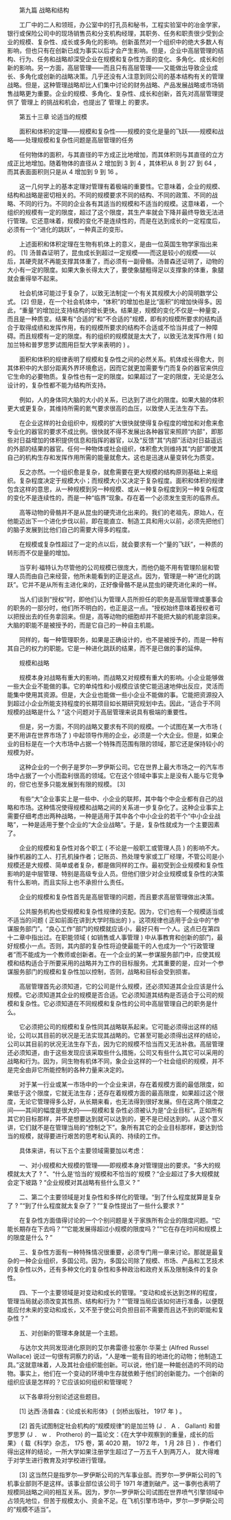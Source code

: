 




　　第九篇 战略和结构


　　工厂中的二人和领班，办公室中的打孔员和秘书，工程实验室中的冶金学家，银行或保险公司中的现场销售员和分支机构经理，其职务、任务和职责很少受到企业的规模、复杂性、成长或多角化的影响。创新虽然对一个组织中的绝大多数人有影响，但也只有在创新已成为事实以后才会产生影响。但是，企业中高层管理的结构、行为、任务和战略却深受企业在规模和复杂性方面的变化、多角化、成长和创新的影响。另一方面，高层管理——而且只有高层管理——又能做出导致企业成长、多角化或创新的战略决策。几乎还没有人注意到同公司的基本结构有关的管理战略。但是，这种管理战略却比人们集中讨论的财务战略、产品发展战略或市场销售战略更为重要。企业的规模、多角化、复杂性、成长和创新，首先对高层管理提供了 管理上 的挑战和机会，也提出了 管理上 的要求。





　　第五十三章 论适当的规模


　　面积和体积的定理——规模和复杂性——规模的变化是量的飞跃——规模和战略——处理规模和复杂性问题是高层管理的任务

　　任何物体的面积，与其直径的平方成正比地增加，而其体积则与其直径的立方成正比地增加。随着物体的直径从 2 增加到 3 到 4 ，其体积从 8 到 27 到 64 ，而其表面面积则只是从 4 增加到 9 到 16 。

　　这一几何学上的基本定理对管理有着极端的重要性。它意味着，企业的规模、结构和战略是密切相关的。不同的规模要求不同的结构、不同的政策、不同的战略、不同的行为。不同的企业各有其适当的规模和不适当的规模。这意味着，一个组织的规模有一定的限度，超过了这个限度，其生产率就会下降并最终导致无法进行管理。它还意味着，规模的变化不是连续性的，而是在达到成长的一定程度后，必须有一个“进化的跳跃”，一种真正的变形。

　　上述面积和体积定理在生物有机体上的意义，是由一位英国生物学家指出来的。 [1] 汤普森证明了，昆虫成长到超过一定规模——而这是较小的规模——以后，其硬壳就不再能支撑其体重了，而必须有一副骨骼。汤普森还证明了，动物的大小有一定的限度。如果大象长得太大了，要使象腿粗得足以支撑象的体重，象腿就会重得举不起来。

　　社会机体可能过于复杂了，以致无法制定一个有关其规模大小的简明数学公式。 [2] 但是，在一个社会机体中，“体积”的增加也是比“面积”的增加快得多。因此，“重量”的增加比支持结构的增长更快。结果是，规模的变化不仅是一种量变，而且是一种质变。结果有“合适的”和“不合适的”规模，即有的规模所要求的结构适合于取得成绩和发挥作用，有的规模所要求的结构不合适或不恰当并成了一种障碍。而且规模有一定的限度。有的组织的规模就是太大了，以致无法发挥作用 ( 如加兰特和普罗思罗试图用巨型大学来表明的 ) 。

　　面积和体积的规律表明了规模和复杂性之间的必然关系。机体成长得愈大，则其体积中的大部分距离外界环境愈远，因而它就更加需要专门而复杂的器官来供应它生命的必要物质。复杂性也有一定的限度。如果超过了一定的限度，无论是怎么设计的，复杂性都不能为结构所支持。

　　例如，人的身体同大脑的大小的关系，已达到了进化的限度。如果大脑的体积更大或更复杂，其维持所需的氮气要求很高的血压，以致使人无法生存下去。

　　在企业这样的社会组织中，规模的扩大很快就使得复杂程度的增加和对愈来愈专业化的器官的要求不成比例。很快就不得不发展出各种器官来照顾“内部”，即那些对日益增加的体积提供信息和指挥的器官，以及“反馈”其“内部”活动对日益遥远的外部的结果的器官。任何一种物体或社会组织，体积愈大则维持其“内部”即使其自己的机构生存和发挥作用所需的能量就愈大。这也是迅速从量变转化为质变。

　　反之亦然。一个组织愈是复杂，就愈需要在更大规模的结构原则基础上来组织。复杂程度决定于规模大小；而规模大小又决定于复杂程度。面积和体积的规律包含这样的意思，从一种规模到另一种规模、或从一种复杂程度到另一种复杂程度的变化不是连续性的，而是一种“临界”现象。存在着一个必须发生变形的临界点。

　　高等动物的骨骼并不是从昆虫的硬壳进化出来的。我们的老祖先，原始人，在他能迈出下一个进化步伐以前，即在能直立、制造工具和用火以前，必须先把他们的脑子发展到比他们自己的需要大得多的程度。

　　在规模或复杂性超过了一定的点以后，就会要求有一个“量的飞跃”，一种质的转形而不仅是量的增加。

　　当亨利·福特认为尽管他的公司规模已很庞大，而他仍能不用有管理阶层和管理人员而由自己来经营，他所未能看到的正是这点。因为，管理是一种“进化的跳跃”。它并不是从所有主进化来的，正好像骨骼不是从昆虫的硬壳进化来的一样。

　　当人们谈到“授权”时，即他们认为管理人员所担任的职务是高层管理或董事会的职务的一部分时，他们所不明白的，也正是这一点。“授权始终意味着授权者可以把授出去的任务拿回来。但是，高等动物的细胞却并不能把大脑的机能拿回来。大脑的职能不是被授予的，而是它自己的一种自主机能。

　　同样的，每一种管理职务，如果是正确设计的，也不是被授予的，而是一种有其自己的权力的职能。它是一种进化跳跃的结果，而不是已做的事的延伸。

　　规模和战略

　　规模本身对战略有重大的影响，而战略又对规模有重大的影响。小企业能够做一些大企业不能做的事。它的单纯性和小规模应该使它能迅速地伸出反应，灵活而能集中使用其资源。但是，大企业也能做一些小企业不能做的事。它能把资源投入到超过小企业所能支持程度的长期项目如长期研究规划中去。因此，“适合于不同规模的战略是什么 ? ”这个问题对于高层管理来说具有极端的重要性。

　　但是，另一方面，不同的战略又要求有不同的规模。一个试图在某一大市场 ( 更不用讲在世界市场了 ) 中起领导作用的企业，必须是一个大企业。但是，如果企业的目标是在一个大市场中占据一个特殊而范围有限的领域，那它还是保持较小的规模为好。

　　这种企业的一个例子是罗尔—罗伊斯公司。它在世界上最大市场之一的汽车市场中占据了一个小而盈利很高的领域。它在这个领域中事实上是没有人能与它竞争的，但它也至多只能发展到有限的规模。 [3]

　　有些“大”企业事实上是一些中、小企业的联邦，其中每个中企业都有自己的战略和市场。这种情况使得规模和战略之间的关系进一步复杂化了。这种企业事实上需要仔细考虑出两种战略，一种是适用于其中各个中小企业的若干个“中小企业战略”，一种是适用于整个企业的“大企业战略”。于是，复杂性就成为一个主要因素了。

　　企业的规模和复杂性对各个职工 ( 不论是一般职工或管理人员 ) 的影响不大。操作机器的工人、打孔机操作者；记账员、热处理专家或工厂经理，不管公司是小规模还是大规模、简单或者复杂，都是做同样的工作。最初受到企业规模和复杂性影响的是中层管理、特别是高级专业人员。但他们很少对企业规模或复杂性的决策有什么影响，而且实际上也不承担什么责任。

　　企业的规模和复杂性首先是高层管理的问题，而且要求高层管理做出决策。

　　公共服务机构也受规模和复杂性规律的支配。因为，它们也有一个规模适当或不适当的问题 ( 正如前面在讲到大学时指出的 ) 。这项规律也适用于企业中的“参谋服务部门”。“良心工作”部门的规模就应该小，最好只有一个人。这点已在第四十二章中指出过。在职能领域 ( 如销售或人事管理 ) 中从事教育和创新的部门，最好规模小一点。否则，其内部的复杂性将迫使最能干的人也成为一个“行政管理者”而不能成为一个教师或创新者。在一个企业的某一参谋服务部门中，应使其规模和结构适合于所要采用的战略并为工作的目标服务。尤其重要的是，应对一个参谋服务部门的规模和复杂性加以控制，否则，战略和目标会受到损害。

　　高层管理首先必须知道，它的公司是什么规模，还必须知道其企业应该是什么规模。它必须知道其企业的规模是否合适。它必须知道其结构是否适合于公司的规模和复杂性。它必须知道在不同规模和复杂性的公司中高层管理自己的职务是什么。

　　它必须把公司的规模和复杂性同其战略联系起来。它可能必须得出这样的结论，公司以其目前的状况是无法实现其战略的。它甚至可能必须得出这样的结论，公司以其目前的状况无法生存下去，因为它的规模不恰当而又无法补救。高层管理还必须知道，由于这些发现应该采取些什么措施，公司又有些什么其它可以采用的战略和行为。因为，同生物有机体不同，象企业这样的一个社会组织的规模，并不是完全由非它所能控制的各种力量来决定的。

　　对于某一行业或某一市场中的一个企业来讲，存在着规模方面的最低限度，如果低于这个限度，它就无法生存；还存在着规模方面的最高限度，如果超过这个限度，无论它管理得多么好，从长期来看，也无法得到很好发展。但在这两个限度之间——其间的幅度是很大的——规模和复杂性必须被认为是“企业目标”。正如所有其它的目标那样，并不是想要达到就可以达到的，更不是已经达到的。从这个意义讲，它们就不是在管理当局的“控制之下”。象所有其它的企业目标那样，要达到恰当的规模，就得要进行艰苦的思考和认真的、持续的工作。

　　具体来讲，有以下五个主要领域需要加以考虑：

　　一、对小规模和大规模的管理——即规模本身对管理提出的要求。“多大的规模就太大了 ? ”、“什么是‘恰当的'规模和不恰当的'规模？“企业超过了多大规模就会定下坡路 ? “企业规模对其战略有些什么意义 ? ”

　　二、第二个主要领域是对复杂性和多样化的管理。“到了什么程度就算是复杂了 ? ”“到了什么程度就太复杂了？”“复杂性提出了一些什么要求 ? ”

　　在复杂性方面值得讨论的一个个别问题是关于家族所有企业的限度问题。“它能长期存在下去吗？”“它能发展得超过小规模的限度吗？”“它在存在时间和规模上的限度是什么 ? ”

　　三、复杂性方面有一种特殊情况很重要，必须专门用一章来讨论。那就是最复杂的一种企业组织，多国公司。因为，多国公司除了规模、市场、产品和工艺技术的复杂性以外，还有多种文化的复杂性和多种政治和政府关系及限制条件的复杂性。

　　四、下一个主要领域是对变动和成长的管理。“变动和成长达到怎样的程度，管理当局就必须改变其性质、结构和行为 ? ”“管理当局应该如何进行准备，以便既能应付未来的变动和成长，又不至于使公司负担目前不需要而且达不到的职能和复杂性？”

　　五、对创新的管理本身就是一个主题。

　　与达尔文共同发现进化原则的艾尔弗雷德·拉塞尔·华莱士 (Alfred Russel Wallace) 说过一句很有洞察力的话，“人是唯一能有目的地进化的动物；他制造工具。”这就意味着，人及其社会组织能创新。可以说，他们是一种能创造的不同的动物。事实上，他们在一个变动的环境中生存就依赖于他们的创新能力。一个创新的组织应该是怎样的？它应该如何组织和管理呢？

　　以下各章将分别论述这些题目。

　　[1] 达西·汤普森：《论成长和形体》 ( 剑桥出版社， 1917 年 ) 。

　　[2] 首先试图制定社会机构的“规模规律”的是加兰特 (J ． A ． Gallant) 和普罗思罗 (J ． w ． Prothero) 的一篇论文：《在大学中观察到的重量，成长的后果》 ( 载《科学》杂志， 175 卷，第 4020 期， 1972 年， 1 月 28 日 ) ．作者们得出这样的结论，一所大学如果注册学生超过了一万五千人到两万人， 就大得难于对学生进行教育及对学校进行管理。

　　[3] 这当然只是指罗尔—罗伊斯公司的汽车事业部。而罗尔—罗伊斯公司的飞机事业部则不是这样。该事业部位该公司于 1971 年遭到破产。这一事例也表明了规模同战略之间的相互关系。因为，罗尔—罗伊斯公司试图在世界喷气引擎领域中占领先地位，但苦于规模太小、资金不足。在飞机引擎市场中，罗尔—罗伊斯公司的“规模不适当”。



